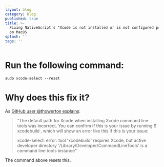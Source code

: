 ```yaml
---
layout: blog
category: blog
published: true
title: >-
  Fixing NativeScript's "Xcode is not installed or is not configured properly"
  on MacOS
splash: ''
tags: ''
---
```

# Run the following command:

`sudo xcode-select --reset`

# Why does this fix it?

As [GitHub user @thowerton explains](https://github.com/NativeScript/nativescript-cli/issues/1064#issuecomment-275924430):

> "The default path for Xcode when installing Xcode command line tools was incorrect. You can confirm if this is your issue by running $ xcodebuild , which will show an error like this if this is your issue:
>
> xcode-select: error: tool 'xcodebuild' requires Xcode, but active developer directory '/Library/Developer/CommandLineTools' is a command line tools instance"

The command above resets this.
